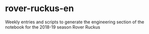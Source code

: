 # rover-ruckus-en
Weekly entries and scripts to generate the engineering section of the notebook for the 2018-19 season Rover Ruckus
